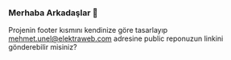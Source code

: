 ### Merhaba Arkadaşlar 👋

Projenin footer kısmını kendinize göre tasarlayıp mehmet.unel@elektraweb.com adresine public reponuzun linkini gönderebilir misiniz?
